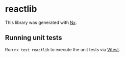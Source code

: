 # reactlib

This library was generated with [Nx](https://nx.dev).

## Running unit tests

Run `nx test reactlib` to execute the unit tests via [Vitest](https://vitest.dev/).
